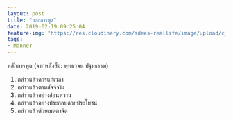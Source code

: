 ```yaml
---
layout: post
title: "หลักการพูด"
date: 2019-02-19 09:25:04
feature-img: "https://res.cloudinary.com/sdees-reallife/image/upload/c_crop,g_west,h_600,w_4608,x_1800/v1550544875/IMG_20190219_091344233.jpg"
tags:
- Manner
---
```

หลักการพูด (จากหนังสือ: พุทธวจน ปฐมธรรม)

1. กล่าวแล้วควรแก่เวลา
2. กล่าวแล้วตามสัจจ์จริง
3. กล่าวแล้วอย่างอ่อนหวาน
4. กล่าวแล้วอย่างประกอบด้วยประโยชน์
5. กล่าวแล้วด้วยเมตตาจิต
